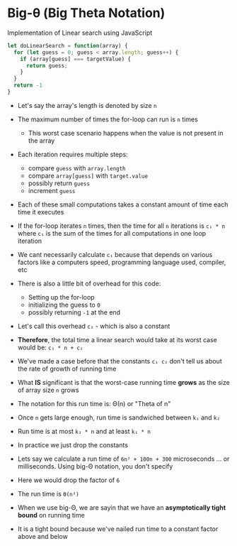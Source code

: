 # Big-θ (Big Theta Notation)

Implementation of Linear search using JavaScript

```javascript
let doLinearSearch = function(array) {
  for (let guess = 0; guess < array.length; guess++) {
    if (array[guess] === targetValue) {
      return guess;
    }
  }
  return -1
}
```

* Let's say the array's length is denoted by size `n`
* The maximum number of times the for-loop can run is `n` times
  - This worst case scenario happens when the value is not present in the array
* Each iteration requires multiple steps:
  - compare `guess` with `array.length`
  - compare `array[guess]` with `target.value`
  - possibly return `guess`
  - increment `guess`
* Each of these small computations takes a constant amount of time each time it executes
* If the for-loop iterates `n` times, then the time for all `n` iterations is `c₁ * n` where `c₁` is the sum of the times for all computations in one loop iteration
* We cant necessarily calculate `c₁` because that depends on various factors like a computers speed, programming language used, compiler, etc
* There is also a little bit of overhead for this code:
  - Setting up the for-loop
  - initializing the guess to `0`
  - possibly returning `-1` at the end
* Let's call this overhead `c₂` - which is also a constant
* __Therefore__, the total time a linear search would take at its worst case would be: `c₁ * n + c₂`

* We've made a case before that the constants `c₁ c₂` don't tell us about the rate of growth of running time
* What **IS** significant is that the worst-case running time **grows** as the size of array size `n` grows
* The notation for this run time is: Θ(n) or "Theta of n"

* Once `n` gets large enough, run time is sandwiched between `k₁` and `k₂`
* Run time is at most `k₂ * n` and at least `k₁ * n`

* In practice we just drop the constants
* Lets say we calculate a run time of `6n² + 100n + 300` microseconds ... or milliseconds. Using big-Θ notation, you don't specify
* Here we would drop the factor of `6`
* The run time is `Θ(n²)`

* When we use big-Θ, we are sayin that we have an __asymptotically tight bound__ on running time
* It is a tight bound because we've nailed run time to a constant factor above and below
